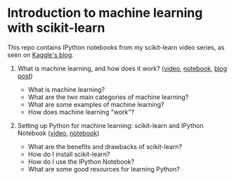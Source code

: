 # Introduction to machine learning with scikit-learn

This repo contains IPython notebooks from my scikit-learn video series, as seen on [Kaggle's blog](http://blog.kaggle.com/author/kevin-markham/).

1. What is machine learning, and how does it work? ([video](https://www.youtube.com/watch?v=elojMnjn4kk), [notebook](http://nbviewer.ipython.org/github/justmarkham/scikit-learn-videos/blob/master/01_machine_learning_intro.ipynb), [blog post](http://blog.kaggle.com/2015/04/08/new-video-series-introduction-to-machine-learning-with-scikit-learn/))
    - What is machine learning?
    - What are the two main categories of machine learning?
    - What are some examples of machine learning?
    - How does machine learning "work"?

2. Setting up Python for machine learning: scikit-learn and IPython Notebook ([video](https://www.youtube.com/watch?v=IsXXlYVBt1M), [notebook](http://nbviewer.ipython.org/github/justmarkham/scikit-learn-videos/blob/master/02_machine_learning_setup.ipynb))
    - What are the benefits and drawbacks of scikit-learn?
    - How do I install scikit-learn?
    - How do I use the IPython Notebook?
    - What are some good resources for learning Python?
